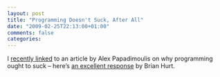 ```yaml
---
layout: post
title: "Programming Doesn't Suck, After All"
date: "2009-02-25T22:13:00+01:00"
comments: false
categories: 
---
```


<p>I <a href="/blog/st/2009/02/alexs_soapbox_programming_suck.html">recently linked</a> to an article by Alex Papadimoulis on why programming ought to suck – here&#8217;s <a href="http://enfranchisedmind.com/blog/2009/02/22/programming-doesnt-suck-or-at-least-it-shouldnt/">an excellent response</a> by Brian Hurt.</p>


